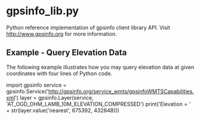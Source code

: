 # gpsinfo_lib.py

Python reference implementation of gpsinfo client library API. Visit
http://www.gpsinfo.org for more information.

## Example - Query Elevation Data

The following example illustrates how you may query elevation data at given 
coordinates with four lines of Python code.

  import gpsinfo
  service = gpsinfo.Service('http://gpsinfo.org/service_wmts/gpsinfoWMTSCapabilities.xml')
  layer = gpsinfo.Layer(service, 'AT_OGD_DHM_LAMB_10M_ELEVATION_COMPRESSED')
  print('Elevation = ' + str(layer.value('nearest', 675392, 432848)))
